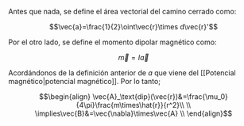 
Antes que nada, se define el área vectorial del camino cerrado como: 

$$\vec{a}=\frac{1}{2}\oint\vec{r}\times d\vec{r}'$$

Por el otro lado, se define el momento dipolar magnético como: 

$$\vec{m}=I\vec{a}$$

Acordándonos de la definición anterior de $a$ que viene del [[Potencial magnético|potencial magnético]]. Por lo tanto; 

$$\begin{align}
\vec{A}_\text{dip}(\vec{r})&=\frac{\mu_0}{4\pi}\frac{m\times\hat{r}}{r^2}\\  \\
\implies\vec{B}&=\vec{\nabla}\times\vec{A} \\
\end{align}$$

